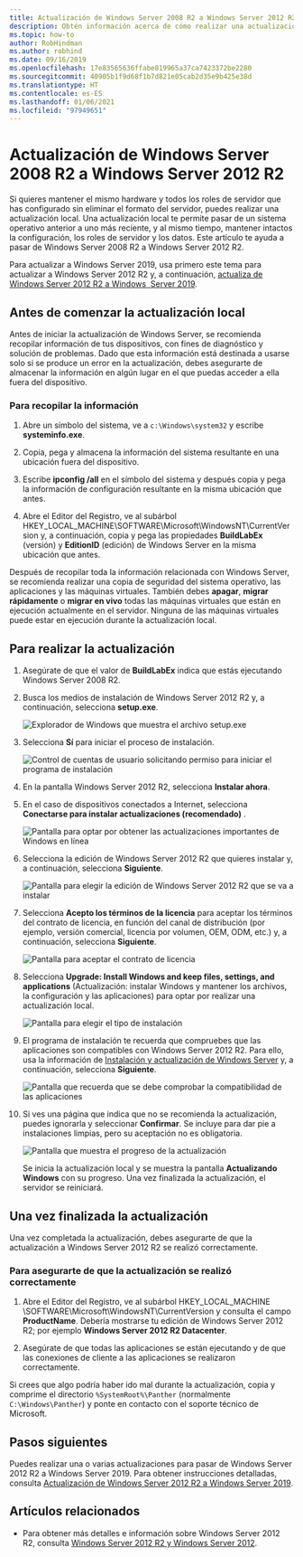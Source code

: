 ```yaml
---
title: Actualización de Windows Server 2008 R2 a Windows Server 2012 R2 | Microsoft Docs
description: Obtén información acerca de cómo realizar una actualización local para pasar de Windows Server 2008 R2 a Windows Server 2012 R2.
ms.topic: how-to
author: RobHindman
ms.author: robhind
ms.date: 09/16/2019
ms.openlocfilehash: 17e83565636ffabe819965a37ca7423372be2280
ms.sourcegitcommit: 40905b1f9d68f1b7d821e05cab2d35e9b425e38d
ms.translationtype: HT
ms.contentlocale: es-ES
ms.lasthandoff: 01/06/2021
ms.locfileid: "97949651"
---
```

# <a name="upgrade-windows-server-2008-r2-to-windows-server-2012-r2"></a>Actualización de Windows Server 2008 R2 a Windows Server 2012 R2

Si quieres mantener el mismo hardware y todos los roles de servidor que has configurado sin eliminar el formato del servidor, puedes realizar una actualización local. Una actualización local te permite pasar de un sistema operativo anterior a uno más reciente, y al mismo tiempo, mantener intactos la configuración, los roles de servidor y los datos. Este artículo te ayuda a pasar de Windows Server 2008 R2 a Windows Server 2012 R2.

Para actualizar a Windows Server 2019, usa primero este tema para actualizar a Windows Server 2012 R2 y, a continuación, [actualiza de Windows Server 2012 R2 a Windows  Server 2019](upgrade-2012r2-to-2019.md).

## <a name="before-you-begin-your-in-place-upgrade"></a>Antes de comenzar la actualización local

Antes de iniciar la actualización de Windows Server, se recomienda recopilar información de tus dispositivos, con fines de diagnóstico y solución de problemas. Dado que esta información está destinada a usarse solo si se produce un error en la actualización, debes asegurarte de almacenar la información en algún lugar en el que puedas acceder a ella fuera del dispositivo.

### <a name="to-collect-your-info"></a>Para recopilar la información

1. Abre un símbolo del sistema, ve a `c:\Windows\system32` y escribe **systeminfo.exe**.

2. Copia, pega y almacena la información del sistema resultante en una ubicación fuera del dispositivo.

3. Escribe **ipconfig /all** en el símbolo del sistema y después copia y pega la información de configuración resultante en la misma ubicación que antes.

4. Abre el Editor del Registro, ve al subárbol HKEY_LOCAL_MACHINE\SOFTWARE\Microsoft\WindowsNT\CurrentVersion y, a continuación, copia y pega las propiedades **BuildLabEx** (versión) y **EditionID** (edición) de Windows Server en la misma ubicación que antes.

Después de recopilar toda la información relacionada con Windows Server, se recomienda realizar una copia de seguridad del sistema operativo, las aplicaciones y las máquinas virtuales. También debes **apagar**, **migrar rápidamente** o **migrar en vivo** todas las máquinas virtuales que están en ejecución actualmente en el servidor. Ninguna de las máquinas virtuales puede estar en ejecución durante la actualización local.

## <a name="to-perform-the-upgrade"></a>Para realizar la actualización

1. Asegúrate de que el valor de **BuildLabEx** indica que estás ejecutando Windows Server 2008 R2.

2. Busca los medios de instalación de Windows Server 2012 R2 y, a continuación, selecciona **setup.exe**.

    ![Explorador de Windows que muestra el archivo setup.exe](media/upgrade-2008r2-2012r2/setup-2012r2.png)

3. Selecciona **Sí** para iniciar el proceso de instalación.

    ![Control de cuentas de usuario solicitando permiso para iniciar el programa de instalación](media/upgrade-2008r2-2012r2/start-setup-uac-box.png)

4. En la pantalla Windows Server 2012 R2, selecciona **Instalar ahora**.

5. En el caso de dispositivos conectados a Internet, selecciona **Conectarse para instalar actualizaciones (recomendado)** .

    ![Pantalla para optar por obtener las actualizaciones importantes de Windows en línea](media/upgrade-2008r2-2012r2/imp-updates-win-setup.png)

6. Selecciona la edición de Windows Server 2012 R2 que quieres instalar y, a continuación, selecciona **Siguiente**.

    ![Pantalla para elegir la edición de Windows Server 2012 R2 que se va a instalar](media/upgrade-2008r2-2012r2/select-os-edition.png)

7. Selecciona **Acepto los términos de la licencia** para aceptar los términos del contrato de licencia, en función del canal de distribución (por ejemplo, versión comercial, licencia por volumen, OEM, ODM, etc.) y, a continuación, selecciona **Siguiente**.

    ![Pantalla para aceptar el contrato de licencia](media/upgrade-2008r2-2012r2/license-terms.png)

8. Selecciona **Upgrade: Install Windows and keep files, settings, and applications** (Actualización: instalar Windows y mantener los archivos, la configuración y las aplicaciones) para optar por realizar una actualización local.

    ![Pantalla para elegir el tipo de instalación](media/upgrade-2008r2-2012r2/choose-install-upgrade.png)

9. El programa de instalación te recuerda que compruebes que las aplicaciones son compatibles con Windows Server 2012 R2. Para ello, usa la información de [Instalación y actualización de Windows Server](../get-started/installation-and-upgrade.md) y, a continuación, selecciona **Siguiente**.

    ![Pantalla que recuerda que se debe comprobar la compatibilidad de las aplicaciones](media/upgrade-2008r2-2012r2/compatibility-report.png)

10. Si ves una página que indica que no se recomienda la actualización, puedes ignorarla y seleccionar **Confirmar**. Se incluye para dar pie a instalaciones limpias, pero su aceptación no es obligatoria.

    ![Pantalla que muestra el progreso de la actualización](media/upgrade-2008r2-2012r2/upgrading-windows-with-progress.png)

    Se inicia la actualización local y se muestra la pantalla **Actualizando Windows** con su progreso. Una vez finalizada la actualización, el servidor se reiniciará.

## <a name="after-your-upgrade-is-done"></a>Una vez finalizada la actualización

Una vez completada la actualización, debes asegurarte de que la actualización a Windows Server 2012 R2 se realizó correctamente.

### <a name="to-make-sure-your-upgrade-was-successful"></a>Para asegurarte de que la actualización se realizó correctamente

1. Abre el Editor del Registro, ve al subárbol HKEY_LOCAL_MACHINE \SOFTWARE\Microsoft\WindowsNT\CurrentVersion y consulta el campo **ProductName**. Debería mostrarse tu edición de Windows Server 2012 R2; por ejemplo **Windows Server 2012 R2 Datacenter**.

2. Asegúrate de que todas las aplicaciones se están ejecutando y de que las conexiones de cliente a las aplicaciones se realizaron correctamente.

Si crees que algo podría haber ido mal durante la actualización, copia y comprime el directorio `%SystemRoot%\Panther` (normalmente `C:\Windows\Panther`) y ponte en contacto con el soporte técnico de Microsoft.

## <a name="next-steps"></a>Pasos siguientes

Puedes realizar una o varias actualizaciones para pasar de Windows Server 2012 R2 a Windows Server 2019. Para obtener instrucciones detalladas, consulta [Actualización de Windows Server 2012 R2 a Windows Server 2019](upgrade-2012r2-to-2019.md).

## <a name="related-articles"></a>Artículos relacionados

- Para obtener más detalles e información sobre Windows Server 2012 R2, consulta [Windows Server 2012 R2 y Windows Server 2012](/previous-versions/windows/it-pro/windows-server-2012-R2-and-2012/hh801901(v=ws.11)).